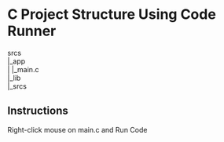 # C Project Structure Using Code Runner

srcs  
    |_app  
    |   |_main.c  
    |_lib  
        |_srcs  

## Instructions
Right-click mouse on main.c and Run Code  